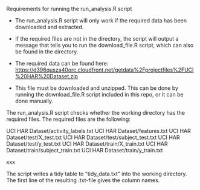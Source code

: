 Requirements for running the run_analysis.R script

* The run_analysis.R script will only work if the required data has been downloaded and extracted.

* If the required files are not in the directory, the script will output a message that tells you to run the download_file.R script, which can also be found in the directory.

* The required data can be found here:
https://d396qusza40orc.cloudfront.net/getdata%2Fprojectfiles%2FUCI%20HAR%20Dataset.zip

* This file must be downloaded and unzipped. This can be done by running the download_file.R script included in this repo, or it can be done manually.

The run_analysis.R script checks whether the working directory has the required files. The required files are the following:

UCI HAR Dataset/activity_labels.txt
UCI HAR Dataset/features.txt
UCI HAR Dataset/test/X_test.txt
UCI HAR Dataset/test/subject_test.txt
UCI HAR Dataset/test/y_test.txt
UCI HAR Dataset/train/X_train.txt
UCI HAR Dataset/train/subject_train.txt
UCI HAR Dataset/train/y_train.txt



xxx


The script writes a tidy table to "tidy_data.txt" into the working directory.
The first line of the resulting .txt-file gives the column names.
